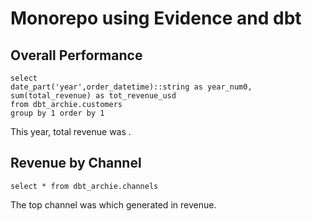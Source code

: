# Monorepo using Evidence and dbt

## Overall Performance

```totals
select
date_part('year',order_datetime)::string as year_num0,
sum(total_revenue) as tot_revenue_usd
from dbt_archie.customers
group by 1 order by 1
```

This year, total revenue was <Value data={totals} column=tot_revenue_usd/>.

<BarChart title="Revenue by Year" data={totals} x=year_num0 y=tot_revenue_usd/>

## Revenue by Channel

```channels
select * from dbt_archie.channels
```

The top channel was <Value data={channels} column=channel index=0/> which generated <Value data={channels} column=tot_revenue_usd2m index=0/> in revenue.

<BarChart title="Revenue by Channel" data={channels} x=channel y=tot_revenue_usd2m swapXY/>